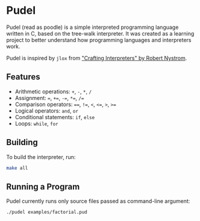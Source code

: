 # Pudel

Pudel (read as poodle) is a simple interpreted programming language written in C, based on the tree-walk interpreter. It was created as a learning project to better understand how programming languages and interpreters work.

Pudel is inspired by `jlox` from ["Crafting Interpreters" by Robert Nystrom](https://craftinginterpreters.com/).

## Features

- Arithmetic operations: `+`, `-`, `*`, `/`
- Assignment: `=`, `+=`, `-=`, `*=`, `/=`
- Comparison operators: `==`, `!=`, `<`, `<=`, `>`, `>=`
- Logical operators: `and`, `or`
- Conditional statements: `if`, `else`
- Loops: `while`, `for`

## Building

To build the interpreter, run:

```bash
make all
```

## Running a Program

Pudel currently runs only source files passed as command-line argument:

```bash
./pudel examples/factorial.pud
```
